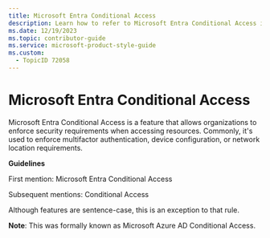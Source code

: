 ```yaml
---
title: Microsoft Entra Conditional Access
description: Learn how to refer to Microsoft Entra Conditional Access in your content.
ms.date: 12/19/2023
ms.topic: contributor-guide
ms.service: microsoft-product-style-guide
ms.custom:
  - TopicID 72058
---
```



# Microsoft Entra Conditional Access

Microsoft Entra Conditional Access is a feature that allows organizations to enforce security requirements when accessing resources. Commonly, it's used to enforce multifactor authentication, device configuration, or network location requirements.  

**Guidelines**  

First mention: Microsoft Entra Conditional Access  

Subsequent mentions: Conditional Access  

Although features are sentence-case, this is an exception to that rule.

**Note**: This was formally known as Microsoft Azure AD Conditional Access.

